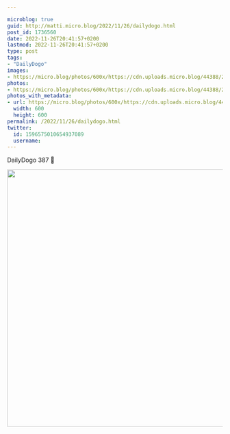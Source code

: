```yaml
---

microblog: true
guid: http://matti.micro.blog/2022/11/26/dailydogo.html
post_id: 1736560
date: 2022-11-26T20:41:57+0200
lastmod: 2022-11-26T20:41:57+0200
type: post
tags:
- "DailyDogo"
images:
- https://micro.blog/photos/600x/https://cdn.uploads.micro.blog/44388/2022/bcfa9223df.jpg
photos:
- https://micro.blog/photos/600x/https://cdn.uploads.micro.blog/44388/2022/bcfa9223df.jpg
photos_with_metadata:
- url: https://micro.blog/photos/600x/https://cdn.uploads.micro.blog/44388/2022/bcfa9223df.jpg
  width: 600
  height: 600
permalink: /2022/11/26/dailydogo.html
twitter:
  id: 1596575010654937089
  username:
---
```

DailyDogo 387 🐶

<img src="/media/uploads/2022/bcfa9223df.jpg" width="600" height="600" alt="" />
